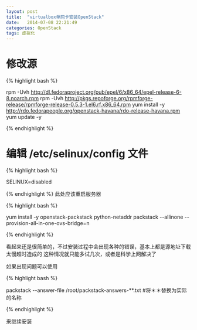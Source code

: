 ```yaml
---
layout: post
title:  "virtualbox单网卡安装OpenStack"
date:   2014-07-08 22:21:49
categories: OpenStack
tags: 虚拟化
---
```



# 修改源


{% highlight bash %}

rpm -Uvh  http://dl.fedoraproject.org/pub/epel/6/x86_64/epel-release-6-8.noarch.rpm
rpm -Uvh  http://pkgs.repoforge.org/rpmforge-release/rpmforge-release-0.5.3-1.el6.rf.x86_64.rpm 
yum install -y http://rdo.fedorapeople.org/openstack-havana/rdo-release-havana.rpm
yum update -y


{% endhighlight %}


# 编辑 /etc/selinux/config 文件

{% highlight bash %}

SELINUX=disabled

{% endhighlight %}
此处应该重启服务器

{% highlight bash %}

yum install -y openstack-packstack python-netaddr
packstack --allinone --provision-all-in-one-ovs-bridge=n


{% endhighlight %}

看起来还是很简单的，不过安装过程中会出现各种的错误，基本上都是源地址下载太慢超时造成的
这种情况就只能多试几次，或者是科学上网解决了

如果出现问题可以使用


{% highlight bash %}

packstack --answer-file /root/packstack-answers-**.txt #将＊＊替换为实际的名称

{% endhighlight %}

来继续安装
